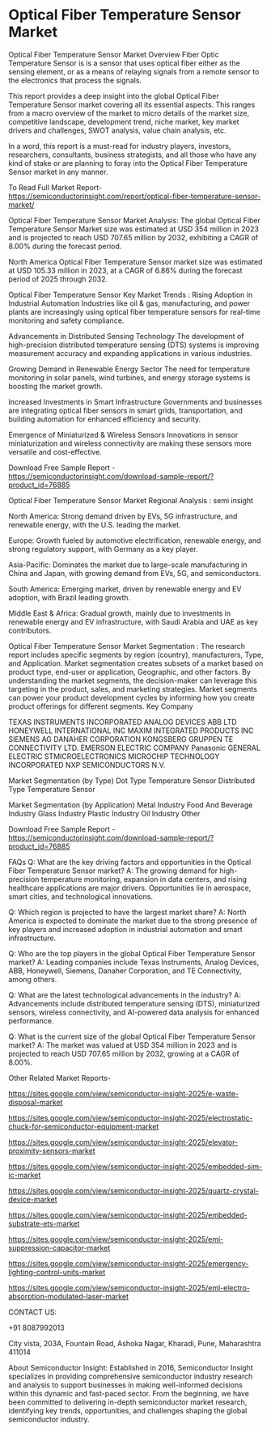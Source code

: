 <h1>Optical Fiber Temperature Sensor Market</h1>
Optical Fiber Temperature Sensor Market Overview
Fiber Optic Temperature Sensor is is a sensor that uses optical fiber either as the sensing element, or as a means of relaying signals from a remote sensor to the electronics that process the signals.

This report provides a deep insight into the global Optical Fiber Temperature Sensor market covering all its essential aspects. This ranges from a macro overview of the market to micro details of the market size, competitive landscape, development trend, niche market, key market drivers and challenges, SWOT analysis, value chain analysis, etc.

In a word, this report is a must-read for industry players, investors, researchers, consultants, business strategists, and all those who have any kind of stake or are planning to foray into the Optical Fiber Temperature Sensor market in any manner.

To Read Full Market Report-
https://semiconductorinsight.com/report/optical-fiber-temperature-sensor-market/

Optical Fiber Temperature Sensor Market Analysis:
The global Optical Fiber Temperature Sensor Market size was estimated at USD 354 million in 2023 and is projected to reach USD 707.65 million by 2032, exhibiting a CAGR of 8.00% during the forecast period.

North America Optical Fiber Temperature Sensor market size was estimated at USD 105.33 million in 2023, at a CAGR of 6.86% during the forecast period of 2025 through 2032.

Optical Fiber Temperature Sensor Key Market Trends :
Rising Adoption in Industrial Automation
Industries like oil & gas, manufacturing, and power plants are increasingly using optical fiber temperature sensors for real-time monitoring and safety compliance.

Advancements in Distributed Sensing Technology
The development of high-precision distributed temperature sensing (DTS) systems is improving measurement accuracy and expanding applications in various industries.

Growing Demand in Renewable Energy Sector
The need for temperature monitoring in solar panels, wind turbines, and energy storage systems is boosting the market growth.

Increased Investments in Smart Infrastructure
Governments and businesses are integrating optical fiber sensors in smart grids, transportation, and building automation for enhanced efficiency and security.

Emergence of Miniaturized & Wireless Sensors
Innovations in sensor miniaturization and wireless connectivity are making these sensors more versatile and cost-effective.

Download Free Sample Report -
https://semiconductorinsight.com/download-sample-report/?product_id=76885

Optical Fiber Temperature Sensor Market Regional Analysis :
semi insight

North America:
Strong demand driven by EVs, 5G infrastructure, and renewable energy, with the U.S. leading the market.

Europe:
Growth fueled by automotive electrification, renewable energy, and strong regulatory support, with Germany as a key player.

Asia-Pacific:
Dominates the market due to large-scale manufacturing in China and Japan, with growing demand from EVs, 5G, and semiconductors.

South America:
Emerging market, driven by renewable energy and EV adoption, with Brazil leading growth.

Middle East & Africa:
Gradual growth, mainly due to investments in renewable energy and EV infrastructure, with Saudi Arabia and UAE as key contributors.

Optical Fiber Temperature Sensor Market Segmentation :
The research report includes specific segments by region (country), manufacturers, Type, and Application. Market segmentation creates subsets of a market based on product type, end-user or application, Geographic, and other factors. By understanding the market segments, the decision-maker can leverage this targeting in the product, sales, and marketing strategies. Market segments can power your product development cycles by informing how you create product offerings for different segments.
Key Company

TEXAS INSTRUMENTS INCORPORATED
ANALOG DEVICES
ABB LTD
HONEYWELL INTERNATIONAL INC
MAXIM INTEGRATED PRODUCTS INC
SIEMENS AG
DANAHER CORPORATION
KONGSBERG GRUPPEN
TE CONNECTIVITY LTD.
EMERSON ELECTRIC COMPANY
Panasonic
GENERAL ELECTRIC
STMICROELECTRONICS
MICROCHIP TECHNOLOGY INCORPORATED
NXP SEMICONDUCTORS N.V.

Market Segmentation (by Type)
Dot Type Temperature Sensor
Distributed Type Temperature Sensor

Market Segmentation (by Application)
Metal Industry
Food And Beverage Industry
Glass Industry
Plastic Industry
Oil Industry
Other

Download Free Sample Report -
https://semiconductorinsight.com/download-sample-report/?product_id=76885

FAQs
Q: What are the key driving factors and opportunities in the Optical Fiber Temperature Sensor market?
A: The growing demand for high-precision temperature monitoring, expansion in data centers, and rising healthcare applications are major drivers. Opportunities lie in aerospace, smart cities, and technological innovations.

Q: Which region is projected to have the largest market share?
A: North America is expected to dominate the market due to the strong presence of key players and increased adoption in industrial automation and smart infrastructure.

Q: Who are the top players in the global Optical Fiber Temperature Sensor market?
A: Leading companies include Texas Instruments, Analog Devices, ABB, Honeywell, Siemens, Danaher Corporation, and TE Connectivity, among others.

Q: What are the latest technological advancements in the industry?
A: Advancements include distributed temperature sensing (DTS), miniaturized sensors, wireless connectivity, and AI-powered data analysis for enhanced performance.

Q: What is the current size of the global Optical Fiber Temperature Sensor market?
A: The market was valued at USD 354 million in 2023 and is projected to reach USD 707.65 million by 2032, growing at a CAGR of 8.00%.

Other Related Market Reports-

https://sites.google.com/view/semiconductor-insight-2025/e-waste-disposal-market

https://sites.google.com/view/semiconductor-insight-2025/electrostatic-chuck-for-semiconductor-equipment-market

https://sites.google.com/view/semiconductor-insight-2025/elevator-proximity-sensors-market

https://sites.google.com/view/semiconductor-insight-2025/embedded-sim-ic-market

https://sites.google.com/view/semiconductor-insight-2025/quartz-crystal-device-market

https://sites.google.com/view/semiconductor-insight-2025/embedded-substrate-ets-market

https://sites.google.com/view/semiconductor-insight-2025/emi-suppression-capacitor-market

https://sites.google.com/view/semiconductor-insight-2025/emergency-lighting-control-units-market

https://sites.google.com/view/semiconductor-insight-2025/eml-electro-absorption-modulated-laser-market

CONTACT US:

+91 8087992013

City vista, 203A, Fountain Road, Ashoka Nagar, Kharadi, Pune, Maharashtra 411014

About Semiconductor Insight:
Established in 2016, Semiconductor Insight specializes in providing comprehensive semiconductor industry research and analysis to support businesses in making well-informed decisions within this dynamic and fast-paced sector. From the beginning, we have been committed to delivering in-depth semiconductor market research, identifying key trends, opportunities, and challenges shaping the global semiconductor industry.
